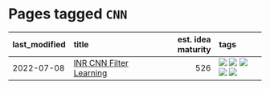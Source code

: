 # Pages tagged `CNN`

|last_modified|title|est. idea maturity|tags
|:---|:---|---:|:---|
|2022-07-08|[INR CNN Filter Learning](../INR_CNN_filter_learning.md)|526|[![](https://img.shields.io/badge/tag-CNN-869cae)](../tags/CNN.md) [![](https://img.shields.io/badge/tag-INR-3c7f53)](../tags/INR.md) [![](https://img.shields.io/badge/tag-deep_learning-22d494)](../tags/deep_learning.md) [![](https://img.shields.io/badge/tag-experimental-48fb29)](../tags/experimental.md) [![](https://img.shields.io/badge/tag-filter_learning-90446b)](../tags/filter_learning.md)|